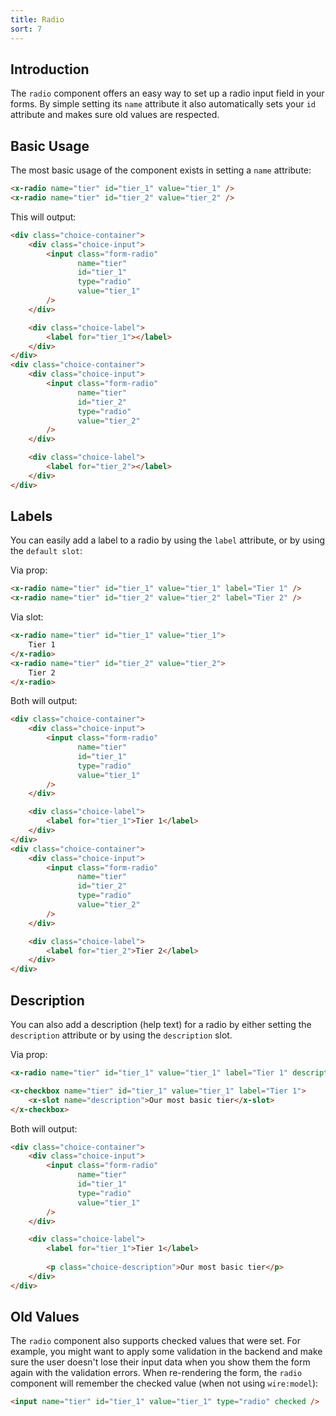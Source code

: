 ```yaml
---
title: Radio
sort: 7
---
```


## Introduction

The `radio` component offers an easy way to set up a radio input field in your forms.
By simple setting its `name` attribute it also automatically sets your `id` attribute and makes
sure old values are respected.

## Basic Usage

The most basic usage of the component exists in setting a `name` attribute:

```html
<x-radio name="tier" id="tier_1" value="tier_1" />
<x-radio name="tier" id="tier_2" value="tier_2" />
```

This will output:

```html
<div class="choice-container">
    <div class="choice-input">
        <input class="form-radio"
               name="tier"
               id="tier_1"
               type="radio"
               value="tier_1" 
        />
    </div>

    <div class="choice-label">
        <label for="tier_1"></label>
    </div>
</div>
<div class="choice-container">
    <div class="choice-input">
        <input class="form-radio"
               name="tier"
               id="tier_2"
               type="radio"
               value="tier_2" 
        />
    </div>

    <div class="choice-label">
        <label for="tier_2"></label>
    </div>
</div>
```

## Labels

You can easily add a label to a radio by using the `label` attribute, or by using the `default slot`:

Via prop:
```html
<x-radio name="tier" id="tier_1" value="tier_1" label="Tier 1" />
<x-radio name="tier" id="tier_2" value="tier_2" label="Tier 2" />
```

Via slot:
```html
<x-radio name="tier" id="tier_1" value="tier_1">
    Tier 1
</x-radio>
<x-radio name="tier" id="tier_2" value="tier_2">
    Tier 2
</x-radio>
```

Both will output:
```html
<div class="choice-container">
    <div class="choice-input">
        <input class="form-radio"
               name="tier"
               id="tier_1"
               type="radio"
               value="tier_1" 
        />
    </div>

    <div class="choice-label">
        <label for="tier_1">Tier 1</label>
    </div>
</div>
<div class="choice-container">
    <div class="choice-input">
        <input class="form-radio"
               name="tier"
               id="tier_2"
               type="radio"
               value="tier_2" 
        />
    </div>

    <div class="choice-label">
        <label for="tier_2">Tier 2</label>
    </div>
</div>
```

## Description

You can also add a description (help text) for a radio by either setting the `description` attribute or 
by using the `description` slot.

Via prop:
```html
<x-radio name="tier" id="tier_1" value="tier_1" label="Tier 1" description="Our most basic tier" />
```

```html
<x-checkbox name="tier" id="tier_1" value="tier_1" label="Tier 1">
    <x-slot name="description">Our most basic tier</x-slot>
</x-checkbox>
```

Both will output:
```html
<div class="choice-container">
    <div class="choice-input">
        <input class="form-radio"
               name="tier"
               id="tier_1"
               type="radio"
               value="tier_1" 
        />
    </div>

    <div class="choice-label">
        <label for="tier_1">Tier 1</label>
    
        <p class="choice-description">Our most basic tier</p>
    </div>
</div>
```

## Old Values

The `radio` component also supports checked values that were set. For example,
you might want to apply some validation in the backend and make sure the user
doesn't lose their input data when you show them the form again with the validation errors.
When re-rendering the form, the `radio` component will remember the checked value (when not using `wire:model`):

```html
<input name="tier" id="tier_1" value="tier_1" type="radio" checked />
```
